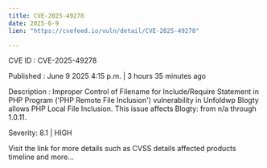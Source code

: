 ```yaml
---
title: CVE-2025-49278
date: 2025-6-9
lien: "https://cvefeed.io/vuln/detail/CVE-2025-49278"

---
```


CVE ID : CVE-2025-49278

Published :  June 9
2025
4:15 p.m. | 3 hours
35 minutes ago

Description : Improper Control of Filename for Include/Require Statement in PHP Program ('PHP Remote File Inclusion') vulnerability in Unfoldwp Blogty allows PHP Local File Inclusion. This issue affects Blogty: from n/a through 1.0.11.

Severity: 8.1 | HIGH

Visit the link for more details
such as CVSS details
affected products
timeline
and more...
